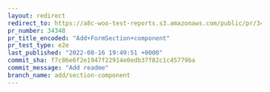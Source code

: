 ```yaml
---
layout: redirect
redirect_to: https://a8c-woo-test-reports.s3.amazonaws.com/public/pr/34348/e2e/index.html
pr_number: 34348
pr_title_encoded: "Add+FormSection+component"
pr_test_type: e2e
last_published: "2022-08-16 19:49:51 +0000"
commit_sha: f7c86e6f2e1947f22914e0edb37f82c1c45779ba
commit_message: "Add readme"
branch_name: add/section-component
---
```

